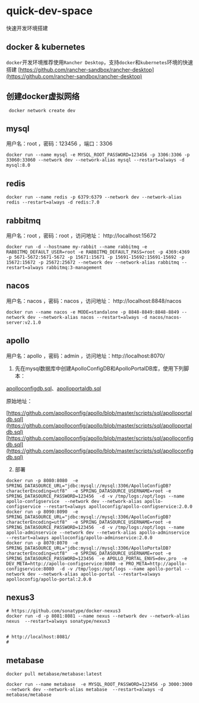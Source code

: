 # quick-dev-space

快速开发环境搭建

## docker & kubernetes

`docker`开发环境推荐使用`Rancher Desktop`，支持`docker`和`kubernetes`环境的快速搭建
[https://github.com/rancher-sandbox/rancher-desktop](https://github.com/rancher-sandbox/rancher-desktop)


## 创建docker虚拟网络
```shell
 docker network create dev
```

## mysql

用户名：root ，密码：123456 ，端口：3306

``` shell
docker run --name mysql -e MYSQL_ROOT_PASSWORD=123456 -p 3306:3306 -p 33060:33060 --network dev --network-alias mysql --restart=always -d mysql:8.0
```

## redis

``` shell
docker run --name redis -p 6379:6379 --network dev --network-alias redis --restart=always -d redis:7.0
```

## rabbitmq

用户名：root ，密码：root ，访问地址： http://localhost:15672

``` shell
docker run -d --hostname my-rabbit --name rabbitmq -e RABBITMQ_DEFAULT_USER=root -e RABBITMQ_DEFAULT_PASS=root -p 4369:4369 -p 5671-5672:5671-5672 -p 15671:15671 -p 15691-15692:15691-15692 -p 15672:15672 -p 25672:25672 --network dev --network-alias rabbitmq --restart=always rabbitmq:3-management
```

## nacos

用户名：nacos ，密码：nacos ，访问地址：  http://localhost:8848/nacos

``` shell
docker run --name nacos -e MODE=standalone -p 8848-8849:8848-8849 --network dev --network-alias nacos --restart=always -d nacos/nacos-server:v2.1.0
```

## apollo

用户名：apollo ，密码：admin ，访问地址：http://localhost:8070/

1. 先在mysql数据库中创建ApolloConfigDB和ApolloPortalDB库，使用下列脚本：

[apolloconfigdb.sql](apollo/apolloconfigdb.sql)、[apolloportaldb.sql](apollo/apolloportaldb.sql)

原始地址：

[https://github.com/apolloconfig/apollo/blob/master/scripts/sql/apolloportaldb.sql](https://github.com/apolloconfig/apollo/blob/master/scripts/sql/apolloportaldb.sql)
[https://github.com/apolloconfig/apollo/blob/master/scripts/sql/apolloconfigdb.sql](https://github.com/apolloconfig/apollo/blob/master/scripts/sql/apolloconfigdb.sql)

2. 部署

``` shell
docker run -p 8080:8080  -e SPRING_DATASOURCE_URL="jdbc:mysql://mysql:3306/ApolloConfigDB?characterEncoding=utf8"  -e SPRING_DATASOURCE_USERNAME=root -e SPRING_DATASOURCE_PASSWORD=123456  -d -v /tmp/logs:/opt/logs --name apollo-configservice  --network dev --network-alias apollo-configservice --restart=always apolloconfig/apollo-configservice:2.0.0
docker run -p 8090:8090  -e SPRING_DATASOURCE_URL="jdbc:mysql://mysql:3306/ApolloConfigDB?characterEncoding=utf8"  -e SPRING_DATASOURCE_USERNAME=root -e SPRING_DATASOURCE_PASSWORD=123456  -d -v /tmp/logs:/opt/logs --name apollo-adminservice --network dev --network-alias apollo-adminservice --restart=always apolloconfig/apollo-adminservice:2.0.0
docker run -p 8070:8070  -e SPRING_DATASOURCE_URL="jdbc:mysql://mysql:3306/ApolloPortalDB?characterEncoding=utf8"  -e SPRING_DATASOURCE_USERNAME=root -e SPRING_DATASOURCE_PASSWORD=123456  -e APOLLO_PORTAL_ENVS=dev,pro  -e DEV_META=http://apollo-configservice:8080 -e PRO_META=http://apollo-configservice:8080  -d -v /tmp/logs:/opt/logs --name apollo-portal --network dev --network-alias apollo-portal --restart=always apolloconfig/apollo-portal:2.0.0
```

## nexus3

```shell
# https://github.com/sonatype/docker-nexus3
docker run -d -p 8081:8081 --name nexus --network dev --network-alias nexus  --restart=always sonatype/nexus3


# http://localhost:8081/
# 
```

## metabase

```shell
docker pull metabase/metabase:latest

docker run --name metabase  -e MYSQL_ROOT_PASSWORD=123456 -p 3000:3000 --network dev --network-alias metabase  --restart=always -d metabase/metabase
```



